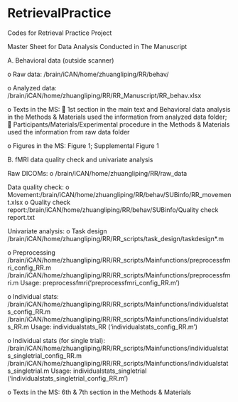 # RetrievalPractice
Codes for Retrieval Practice Project


Master Sheet for Data Analysis Conducted in The Manuscript

A.	Behavioral data (outside scanner)

o	Raw data: /brain/iCAN/home/zhuangliping/RR/behav/

o	Analyzed data: /brain/iCAN/home/zhuangliping/RR/RR_Manuscript/RR_behav.xlsx

o	Texts in the MS: 
  	  1st section in the main text and Behavioral data analysis in the Methods & Materials used the information from analyzed data folder;
  	  Participants/Materials/Experimental procedure in the Methods & Materials used the information from raw data folder

o	Figures in the MS: Figure 1; Supplemental Figure 1 

B.  fMRI data quality check and univariate analysis

Raw DICOMs:
o	/brain/iCAN/home/zhuangliping/RR/raw_data

Data quality check:
o	Movement:/brain/iCAN/home/zhuangliping/RR/behav/SUBinfo/RR_movement.xlsx
o	Quality check report:/brain/iCAN/home/zhuangliping/RR/behav/SUBinfo/Quality check report.txt

Univariate analysis: 
o	Task design
/brain/iCAN/home/zhuangliping/RR/RR_scripts/task_design/taskdesign*.m

o	Preprocessing
  /brain/iCAN/home/zhuangliping/RR/RR_scripts/Mainfunctions/preprocessfmri_config_RR.m
  /brain/iCAN/home/zhuangliping/RR/RR_scripts/Mainfunctions/preprocessfmri.m
Usage: preprocessfmri(‘preprocessfmri_config_RR.m’)

o	Individual stats: 
  /brain/iCAN/home/zhuangliping/RR/RR_scripts/Mainfunctions/individualstats_config_RR.m
  /brain/iCAN/home/zhuangliping/RR/RR_scripts/Mainfunctions/individualstats_RR.m
Usage: individualstats_RR (‘individualstats_config_RR.m’)

o	Individual stats (for single trial): 
  /brain/iCAN/home/zhuangliping/RR/RR_scripts/Mainfunctions/individualstats_singletrial_config_RR.m
  /brain/iCAN/home/zhuangliping/RR/RR_scripts/Mainfunctions/individualstats_singletrial.m
Usage: individualstats_singletrial (‘individualstats_singletrial_config_RR.m’)

o	Texts in the MS: 6th & 7th section in the Methods & Materials

